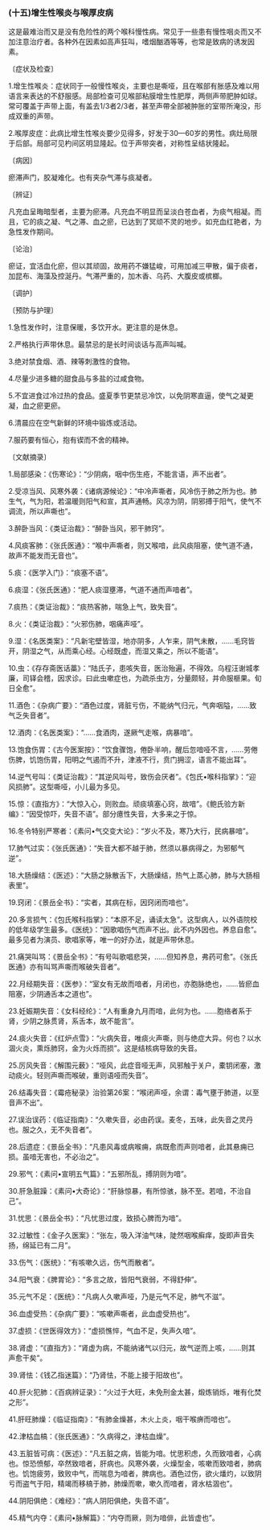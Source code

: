 ### (十五)增生性喉炎与喉厚皮病

这是最难治而又是没有危险性的两个喉科慢性病。常见于一些患有慢性咽炎而又不加注意治疗者。各种外在因素如高声狂叫，嗜烟酗酒等等，也常是致病的诱发因素。

〔症状及检查〕

1.增生性喉炎：症状同于一般慢性喉炎，主要也是嘶哑，且在喉部有胀感及难以用语言来表达的不舒服感。局部检查可见喉部粘膜增生性肥厚，两侧声带肥肿如球。常可覆盖于声带上面，有盖去1/3者2/3者，甚至声帶全部被肿胀的室带所淹没，形成双重的声带。

2.喉厚皮症：此病比增生性喉炎要少见得多，好发于30—60岁的男性。病灶局限于后部。局部可见杓间区明显隆起。位于声带突者，对称性呈结状隆起。

〔病因〕

瘀滞声门，胶凝难化。也有夹杂气滞与痰凝者。

〔辨证〕

凡充血呈晦暗型者，主要为瘀滞。凡充血不明显而呈淡白苍血者，为痰气相凝。而且，它的痰之凝、气之滞、血之瘀，已达到了冥顽不灵的地步。如充血红艳者，为急性发作期间。

〔论治〕

瘀证，宜活血化瘀，但以其顽固，故用药不嫌猛峻，可用加减三甲散，偏于痰者，加昆布、海藻及控涎丹。气滞严重的，加木香、乌药、大腹皮或槟榔。

〔调护〕

〔预防与护理〕

1.急性发作时，注意保暖，多饮开水。更注意的是休息。

2.严格执行声带休息。最禁忌的是长时间谈话与高声叫喊。

3.绝对禁食烟、酒、辣等刺激性的食物。

4.尽量少进多糖的甜食品与多盐的过咸食物。

5.不宜进食过冷过热的食品。盛夏季节更禁忌冷饮，以免阴寒直逼，使气之凝更凝，血之瘀更瘀。

6.清晨应在空气新鲜的环境中锻炼或活动。

7.服药要有恒心，抱有锲而不舍的精神。

〔文献摘录〕

1.局部感染：《伤寒论》：“少阴病，咽中伤生疮，不能言语，声不出者”。

2.受凉当风、风寒外袭：《诸病源候论》：“中冷声嘶者，风冷伤于肺之所为也。肺生气，气为阳，若温暖则阳气和宣，其声通畅。风凉为阴，阴邪搏于阳气，使气不调流，所以声嘶也”。

3.醉卧当风：《类证治裁》：“醉卧当风，邪干肺窍”。

4.风痰客肺：《张氏医通》：“喉中声嘶者，则又喉喑，此风痰阻塞，使气道不通，故声不能发而无音也”。

5.痰：《医学入门》：“痰塞不语”。

6.痰湿：《张氏医通》：“肥人痰湿壅滞，气道不通而声喑者”。

7.痰热：《类证治裁》：“痰热客肺，喘急上气，致失音”。

8.火：《类证治裁》：“火邪伤肺，咽痛声哑”。

9.湿：《名医类案》：“凡新宅壁皆湿，地亦阴多，人乍来，阴气未散，……毛窍皆开，阴湿之气，从而乘心经。心经既虚，而湿又乘之，所以不能语”。

10.虫：《存存斋医话藁》：“陆氏子，患咳失音，医治殆遍，不得效。乌程汪谢城孝廉，司铎会稽，因求诊。曰此虫嗽症也，为疏杀虫方，分量颇轻，并命服榧果。旬日全愈”。

11.酒色：《杂病广要》：“酒色过度，肾脏亏伤，不能纳气归元，气奔咽隘，……致气乏失音者”。

12.酒肉：《名医类案》：“……食酒肉，遂厥气走喉，病暴喑”。

13.饱食伤胃：《古今医案按》：“饮食骤饱，倦卧半响，醒后忽喑哑不言，……劳倦伤脾，饥饱伤胃，阳明之气遏而不升，津液不行，贲门拥涩，语言不能出耳”。

14.逆气号叫：《类证治裁》：“其逆风叫号，致伤会厌者”。《包氏•喉科指掌》：“迎风损肺”。这型嘶哑，小儿最为多见。

15.惊：《直指方》：“大惊入心，则败血。顽痰填塞心窍，故喑”。《鲍氏验方新编》：“因受惊吓，失音不语”。部分癔性失音，大多来之于惊。

16.冬令特别严寒者：《素问•气交变大论》：“岁火不及，寒乃大行，民病暴喑”。

17.肺气过实：《张氏医通》：“失音大都不越于肺，然须以暴病得之，为邪郁气逆”。

18.大肠燥结：《医述》：“大肠之脉散舌下，大肠燥结，热气上蒸心肺，肺与大肠相表里”。

19.窍闭：《景岳全书》：“实者，其病在标，因窍闭而喑也”。

20.多言损气：《包氏喉科指掌》：“本原不足，诵读太急”。这型病人，以外语院校的低年级学生最多。《医统》：“因歌唱伤气而声不出。此不内外因也。养息自愈”。最多见者为演员、歌唱家等，唯一的好办法，就是声带休息。

21.痛哭叫骂：《景岳全书》：“有号叫歌唱悲哭，……但知养息，弗药可愈”。《张氏医通》亦有叫骂声嘶而喉破失音者”。

22.月经期失音：《医参》：“室女有无故而喑者，月闭也，亦胞脉绝也，……皆瘀血阻塞，少阴通舌本之道也”。

23.妊娠期失音：《女科经纶》：“人有重身九月而喑，此何为也。……胞络者系于肾，少阴之脉贯肾，系舌本，故不能言”。

24.痰火失音：《红炉点雪》：“火病失音，唯痰火声嘶，则与绝症大异。何也？以水涸火炎，熏烁肺窍，金为火烁而损”。这是结核病导致的失音。

25.厉风失音：《解围元薮》：“哑风，此症音哑无声，风邪触于关户，橐钥闭塞，激动痰火。轻则声嘶而喉破，重则语哑而失音”。

26.结毒失音：《霉疮秘录》治验第26案：“喉闭声哑，余谓：毒气壅于肺道，以至音声不出”。

27.误治误药：《临证指南》：“久嗽失音，必由药误。麦冬，五味，此失音之灵丹也。服之久，无不失音者”。

28.后遗症：《景岳全书》：“凡患风毒或病喉痈，病既愈而声则喑者，此其悬痈已损。虽喑无害也，不必治之”。

29.邪气：《素问•宣明五气篇》：“五邪所乱，搏阴则为喑”。

30.肝急脏躁：《素问•大奇论》：“肝脉惊暴，有所惊骇，脉不至。若喑，不治自己”。

31.忧思：《景岳全书》：“凡忧思过度，致损心脾而为喑”。

32.过敏性：《金子久医案》：“张左，吸入洋油气味，陡然咽喉癣痒，旋即声音失扬，绵延已有二月”。

33.伤气：《医统》：“有咳嗽久远，伤气而散者”。

34.阳气衰：《脾胃论》：“多言之故，皆阳气衰弱，不得舒伸”。

35.元气不足：《医统》：“凡病人久嗽声哑，乃是元气不足，肺气不滋”。

36.血虚受热：《杂病广要》：“咳嗽声嘶者，此血虚受热也”。

37.虚损：《世医得效方》：“虚损憔悴，气血不足，失声久喑”。

38.肾虚：“《直指方》：“肾虚为病，不能纳诸气以归元，故气逆而上咳，……则其声愈干矣”。

39.肾怯：《钱乙指迷篇》：“乃肾怯，不能上接于阳故也”。

40.肝火犯肺：《百病辨证录》：“火过于大旺，未免刑金太甚，煅炼销烁，唯有化焚之形”。

41.肝旺肺燥：《临证指南》：“有肺金燥甚，木火上炎，咽干喉痹而喑也”。

42.津枯血槁：《张氏医通》：“久病得之，津枯血燥”。

43.五脏皆可病：《医述》：“凡五脏之病，皆能为喑。忧思积虑，久而致喑者，心病也。惊恐愤郁，卒然致喑者，肝病也。风寒外袭，火燥型金，咳嗽而致喑者，肺病也。饥饱疲劳，致败中气，而喘息为喑者，脾病也。酒色过伤，欲火燔灼，以致阴亏而盗气于阳，精竭而移槁于肺，肺燥而嗽，嗽久而喑者，肾水枯涸也”。

44.阴阳俱绝：《难经》：“病人阴阳俱绝，失音不语”。

45.精气内夺：《素问•脉解篇》：“内夺而厥，则为喑俳，此皆虚也”。
